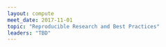 ```yaml
---
layout: compute
meet_date: 2017-11-01
topic: "Reproducible Research and Best Practices"
leaders: "TBD"
---
```


